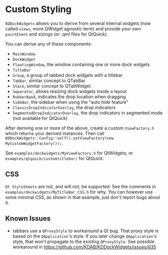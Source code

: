 # Custom Styling

`KDDockWidgets` allows you to derive from several internal widgets (now called `views`, more QWidget agnostic term) and provide your own
`paintEvent` and sizings (or .qml files for QtQuick).

You can derive any of these components:

- `MainWindow`
- `DockWidget`
- `FloatingWindow`, the window containing one or more dock widgets
- `TitleBar`
- `Group`, a group of tabbed dock widgets with a titlebar
- `TabBar`, similar concept to QTabBar
- `Stack`, similar concept to QTabWidget.
- `Separator`, allows resizing dock widgets inside a layout
- `RubberBand`, indicates the drop location when dragging
- `SideBar`, the sidebar when using the "auto hide feature"
- `ClassicDropIndicatorOverlay`, the drop indicators
- `SegmentedDropIndicatorOverlay`, the drop indicators in segmented mode (not available for QtQuick)

After deriving one or more of the above, create a custom `ViewFactory.h` which returns your derived instances.
Then call `KDDockWidgets::Config::self().setViewFactory(new MyCustomWidgetFactory());`.

See `examples/dockwidgets/MyViewFactory.h` for QtWidgets, or `examples/qtquick/customtitlebar/` for QtQuick.

## CSS

`Qt StyleSheets` are not, and will not, be supported. See the comments in
`examples/dockwidgets/MyTitleBar_CSS.h` for why. You can however use some minimal
CSS, as shown in that example, just don't report bugs about it.

## Known Issues

- tabbars use a `QProxyStyle` to workaround a Qt bug. That proxy style is based on the `QApplication`'s style.
If you later change `QApplication`'s style, that won't propagate to the existing `QProxyStyle`. See possible
workaround in https://github.com/KDAB/KDDockWidgets/issues/635
